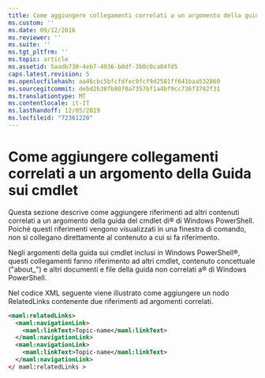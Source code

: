 ```yaml
---
title: Come aggiungere collegamenti correlati a un argomento della guida del cmdlet | Microsoft Docs
ms.custom: ''
ms.date: 09/12/2016
ms.reviewer: ''
ms.suite: ''
ms.tgt_pltfrm: ''
ms.topic: article
ms.assetid: 5aadb730-4eb7-4936-b8df-3b0c0ca04fd5
caps.latest.revision: 5
ms.openlocfilehash: aa46cbc5bfcfdfec9fcf9d2581ff641baa532860
ms.sourcegitcommit: debd2b38fb8070a7357bf1a4bf9cc736f3702f31
ms.translationtype: MT
ms.contentlocale: it-IT
ms.lasthandoff: 12/05/2019
ms.locfileid: "72361220"
---
```

# <a name="how-to-add-related-links-to-a-cmdlet-help-topic"></a>Come aggiungere collegamenti correlati a un argomento della Guida sui cmdlet

Questa sezione descrive come aggiungere riferimenti ad altri contenuti correlati a un argomento della guida del cmdlet di® di Windows PowerShell. Poiché questi riferimenti vengono visualizzati in una finestra di comando, non si collegano direttamente al contenuto a cui si fa riferimento.

Negli argomenti della guida sui cmdlet inclusi in Windows PowerShell®, questi collegamenti fanno riferimento ad altri cmdlet, contenuto concettuale ("about_") e altri documenti e file della guida non correlati a® di Windows PowerShell.

Nel codice XML seguente viene illustrato come aggiungere un nodo RelatedLinks contenente due riferimenti ad argomenti correlati.

```xml
<maml:relatedLinks>
  <maml:navigationLink>
    <maml:linkText>Topic-name</maml:linkText>
  </maml:navigationLink>
  <maml:navigationLink>
    <maml:linkText>Topic-name</maml:linkText>
  </maml:navigationLink>
</ maml:relatedLinks >
```



